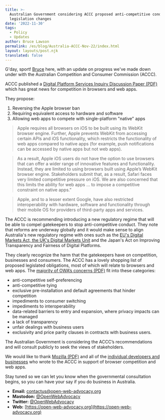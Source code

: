 ```yaml
---
title: >-
  Australian Government considering ACCC proposed anti-competitive conduct
  legislation changes
date: '2022-11-30'
tags:
  - Policy
  - Updates
author: Bruce Lawson
permalink: /es/blog/Australia-ACCC-Nov-22/index.html
layout: layouts/post.njk
translated: false
---
```


G'day, sport! [Bruce](https://brucelawson.co.uk) here, with an update on progress we've made down under with the Australian Competition and Consumer Commission (ACCC).

ACCC published a [Digital Platform Services Inquiry Discussion Paper (PDF)](https://www.accc.gov.au/system/files/Digital%20platform%20services%20inquiry.pdf)  which has great news for competition in browsers and web apps.

They propose:

1. Reversing the Apple browser ban
2. Requiring equivalent access to hardware and software
3. Allowing web apps to compete with single-platform "native" apps

> Apple requires all browsers on iOS to be built using its WebKit browser engine. Further, Apple prevents WebKit from accessing certain APIs and iOS functionality, which restricts the functionality of web apps compared to native apps (for example, push notifications can be accessed by native apps but not web apps).

> As a result, Apple iOS users do not have the option to use browsers that can offer a wider range of innovative features and functionality. Instead, they are limited to using browsers built using Apple’s WebKit browser engine. Stakeholders submit that, as a result, Safari faces very limited competitive pressure on iOS. We are also concerned that this limits the ability for web apps … to impose a competitive constraint on native apps.”

> Apple, and to a lesser extent Google, have also restricted interoperability with hardware, software and functionality through their mobile OS for providers of third-party apps and services.

The ACCC is recommending introducing a new regulatory regime that will be able to compel gatekeepers to stop anti-competitive conduct. They note that reforms are underway globally and it would make sense to align Australia's new regulatory regime with ones such as the [EU's Digital Markets Act, the UK's Digital Markets Unit](/blog/cma-dma-nov-22/) and the Japan's Act on Improving Transparency and Fairness of Digital Platforms.

They clearly recognize the harm that the gatekeepers have on competition, businesses and consumers. The ACCC has a lovely shopping list of proposed legislated obligations, most of which will relate to browsers and web apps. The [majority of OWA’s concerns (PDF)](https://www.accc.gov.au/system/files/DPB%20-%20DPSI%20-%20September%202022%20report%20-%20Submission%20-%20Open%20Web%20Advocacy%20-%20Public%20(1).pdf) fit into these categories:

- anti-competitive self-preferencing
- anti-competitive tying
- exclusive pre-installation and default agreements that hinder competition
- impediments to consumer switching
- impediments to interoperability
- data-related barriers to entry and expansion, where privacy impacts can be managed
- a lack of transparency
- unfair dealings with business users
-  exclusivity and price parity clauses in contracts with business users.

The Australian Government is considering the ACCC’s recommendations and will consult publicly to seek the views of stakeholders.

We would like to thank [Mozilla (PDF)](https://www.accc.gov.au/system/files/DPB%20-%20DPSI%20-%20September%202022%20report%20-%20Submission%20-%20Mozilla%20-%20Public.pdf) and all of the [individual developers and businesses](https://www.accc.gov.au/focus-areas/inquiries-ongoing/digital-platform-services-inquiry-2020-25/september-2022-interim-report) who wrote to the ACCC in support of browser competition and web apps.

Stay tuned so we can let you know when the governmental consultation begins, so you can have your say if you do business in Australia.

- **Email:**        [contactus@open-web-advocacy.org](mailto:contactus@open-web-advocacy.org)
- **Mastodon:**      [@OpenWebAdvocacy](https://mastodon.social/@owa)
- **Twitter:**      [@OpenWebAdvocacy](https://twitter.com/OpenWebAdvocacy)
- **Web:**         [https://open-web-advocacy.org](https://open-web-advocacy.org)
